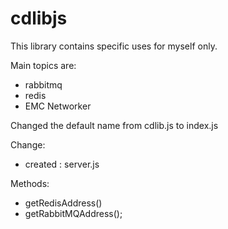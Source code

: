 # cdlibjs  

This library contains specific uses for myself only. 

Main topics are:
* rabbitmq
* redis
* EMC Networker 


Changed the default name from cdlib.js to index.js

Change:

* created : server.js

Methods:

* getRedisAddress()
* getRabbitMQAddress();


